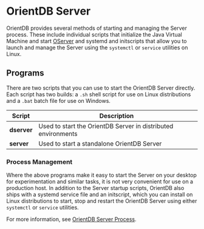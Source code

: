 
# OrientDB Server 

OrientDB provides several methods of starting and managing the Server process.  These include individual scripts that initialize the Java Virtual Machine and start [OServer](../java/ref/OServer.md) and systemd and initscripts that allow you to launch and manage the Server using the `systemctl` or `service` utilities on Linux.

## Programs

There are two scripts that you can use to start the OrientDB Server directly.  Each script has two builds: a `.sh` shell script for use on Linux distributions and a `.bat` batch file for use on Windows.

| Script | Description |
|---|---|
| **dserver** | Used to start the OrientDB Server in distributed environments |
| **server** | Used to start a standalone OrientDB Server |

### Process Management

Where the above programs make it easy to start the Server on your desktop for experimentation and similar tasks, it is not very convenient for use on a production host.  In addition to the Server startup scripts, OrientDB also ships with a systemd service file and an initscript, which you can install on Linux distributions to start, stop and restart the OrientDB Server using either `systemctl` or `service` utilities.

For more information, see [OrientDB Server Process](orientdb.md).


